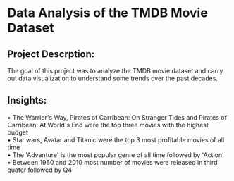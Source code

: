 # Data Analysis of the TMDB Movie Dataset

## Project Descrption:

The goal of this project was to analyze the TMDB movie dataset and carry out data visualization to understand some trends over the past decades.

## Insights:

• The Warrior's Way, Pirates of Carribean: On Stranger Tides and Pirates of Carribean: At World's End were the top three movies with the highest budget <br>
• Star wars, Avatar and Titanic were the top 3 most profitable movies of all time <br>
• The 'Adventure' is the most popular genre of all time followed by 'Action' <br>
• Between 1960 and 2010 most number of movies were released in third quater followed by Q4 <br>
